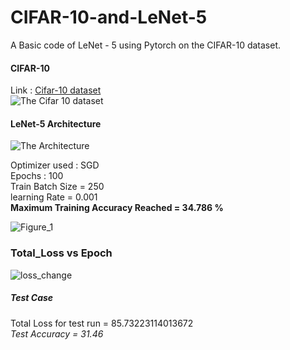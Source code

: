 # CIFAR-10-and-LeNet-5     
A Basic code of LeNet - 5 using Pytorch on the CIFAR-10 dataset.  
  
 #### CIFAR-10
 Link : [Cifar-10 dataset](https://www.cs.toronto.edu/~kriz/cifar.html)   
![The Cifar 10 dataset](https://corochann.com/wp-content/uploads/2017/04/cifar10_plot.png)  
  
   
 #### LeNet-5 Architecture   
![The Architecture](https://www.researchgate.net/profile/Sheraz_Khan8/publication/321586653/figure/fig4/AS:568546847014912@1512563539828/The-LeNet-5-Architecture-a-convolutional-neural-network.png)  

Optimizer used : SGD   
Epochs : 100  
Train Batch Size = 250   
learning Rate = 0.001  
**Maximum Training Accuracy Reached = 34.786 %**  

![Figure_1](https://user-images.githubusercontent.com/45620309/79049461-73753100-7c41-11ea-9843-b6682394ef32.png)    
  
 ### Total_Loss vs Epoch  
 ![loss_change](https://user-images.githubusercontent.com/45620309/79049588-204fae00-7c42-11ea-8315-8a7d0e6da0fa.png)  
 
 ##### Test Case  
 Total Loss for test run = 85.73223114013672  
 *Test Accuracy = 31.46*  
